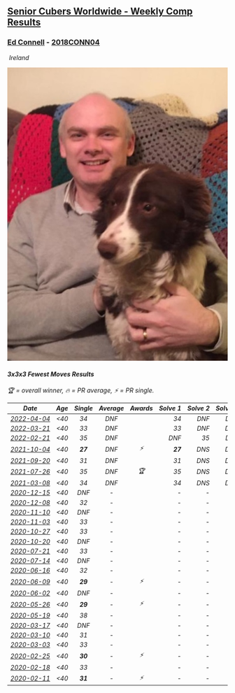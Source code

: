 <style>table {white-space: nowrap;}</style>
<link rel="stylesheet" type="text/css" href="/scw-comp/css/flags.css" />

## [Senior Cubers Worldwide - Weekly Comp Results](/scw-comp/results/)
### [Ed Connell](README.md) - [2018CONN04](https://www.worldcubeassociation.org/persons/2018CONN04?event=333fm)

<i class="flag flag-IE" />&nbsp;Ireland

![Ed Connell](1583010027.jpg)

#### 3x3x3 Fewest Moves Results

<span style="white-space: nowrap;">🏆 = overall winner</span>, <span style="white-space: nowrap;">🔥 = PR average</span>, <span style="white-space: nowrap;">⚡ = PR single</span>.

| Date | Age | Single | Average | Awards | Solve 1 | Solve 2 | Solve 3 | Solution |
| :--: | :--: | :--: | :--: | :--: | --: | --: | --: | :-- |
| [2022-04-04](../../results/2022-04-04/333fm.md) | <40 | 34 | DNF |  | 34 | DNF | DNF | [Desktop](https://www.facebook.com/events/543899430633638/permalink/545319867158261) / [Mobile](https://m.facebook.com/events/543899430633638?view=permalink&id=545319867158261) |
| [2022-03-21](../../results/2022-03-21/333fm.md) | <40 | 33 | DNF |  | 33 | DNF | DNS | [Desktop](https://www.facebook.com/events/384201419918111/permalink/387373082934278) / [Mobile](https://m.facebook.com/events/384201419918111?view=permalink&id=387373082934278) |
| [2022-02-21](../../results/2022-02-21/333fm.md) | <40 | 35 | DNF |  | DNF | 35 | DNF | [Desktop](https://www.facebook.com/events/2989769407942827/permalink/2992858454300589) / [Mobile](https://m.facebook.com/events/2989769407942827?view=permalink&id=2992858454300589) |
| [2021-10-04](../../results/2021-10-04/333fm.md) | <40 | **27** | DNF | ⚡ | **27** | DNS | DNS | [Desktop](https://www.facebook.com/events/382724596896965/permalink/387055616463863) / [Mobile](https://m.facebook.com/events/382724596896965?view=permalink&id=387055616463863) |
| [2021-09-20](../../results/2021-09-20/333fm.md) | <40 | 31 | DNF |  | 31 | DNS | DNS | [Desktop](https://www.facebook.com/events/209362497846754/permalink/209797167803287) / [Mobile](https://m.facebook.com/events/209362497846754?view=permalink&id=209797167803287) |
| [2021-07-26](../../results/2021-07-26/333fm.md) | <40 | 35 | DNF | 🏆 | 35 | DNS | DNS | [Desktop](https://www.facebook.com/events/361815185531046/permalink/362492902129941) / [Mobile](https://m.facebook.com/events/361815185531046?view=permalink&id=362492902129941) |
| [2021-03-08](../../results/2021-03-08/333fm.md) | <40 | 34 | DNF |  | 34 | DNS | DNS | [Desktop](https://www.facebook.com/events/940131253397489/permalink/948444579232823) / [Mobile](https://m.facebook.com/events/940131253397489?view=permalink&id=948444579232823) |
| [2020-12-15](../../results/2020-12-15/333fm.md) | <40 | DNF | - |  | - | - | - | [Desktop](https://www.facebook.com/events/422286948911898/permalink/423350685472191) / [Mobile](https://m.facebook.com/events/422286948911898?view=permalink&id=423350685472191) |
| [2020-12-08](../../results/2020-12-08/333fm.md) | <40 | 32 | - |  | - | - | - | [Desktop](https://www.facebook.com/events/826580621409551/permalink/827079724692974) / [Mobile](https://m.facebook.com/events/826580621409551?view=permalink&id=827079724692974) |
| [2020-11-10](../../results/2020-11-10/333fm.md) | <40 | DNF | - |  | - | - | - | [Desktop](https://www.facebook.com/events/280668606638446/permalink/284017736303533) / [Mobile](https://m.facebook.com/events/280668606638446?view=permalink&id=284017736303533) |
| [2020-11-03](../../results/2020-11-03/333fm.md) | <40 | 33 | - |  | - | - | - | [Desktop](https://www.facebook.com/events/690853935181233/permalink/694775288122431) / [Mobile](https://m.facebook.com/events/690853935181233?view=permalink&id=694775288122431) |
| [2020-10-27](../../results/2020-10-27/333fm.md) | <40 | 33 | - |  | - | - | - | [Desktop](https://www.facebook.com/events/880057996062875/permalink/885388898863118) / [Mobile](https://m.facebook.com/events/880057996062875?view=permalink&id=885388898863118) |
| [2020-10-20](../../results/2020-10-20/333fm.md) | <40 | DNF | - |  | - | - | - | [Desktop](https://www.facebook.com/events/3058979497541923/permalink/3066545856785287) / [Mobile](https://m.facebook.com/events/3058979497541923?view=permalink&id=3066545856785287) |
| [2020-07-21](../../results/2020-07-21/333fm.md) | <40 | 33 | - |  | - | - | - | [Desktop](https://www.facebook.com/events/720490528496412/permalink/721859058359559) / [Mobile](https://m.facebook.com/events/720490528496412?view=permalink&id=721859058359559) |
| [2020-07-14](../../results/2020-07-14/333fm.md) | <40 | DNF | - |  | - | - | - | [Desktop](https://www.facebook.com/events/1103134150080209/permalink/1107231416337149) / [Mobile](https://m.facebook.com/events/1103134150080209?view=permalink&id=1107231416337149) |
| [2020-06-16](../../results/2020-06-16/333fm.md) | <40 | 32 | - |  | - | - | - | [Desktop](https://www.facebook.com/events/753945178677521/permalink/754123971992975) / [Mobile](https://m.facebook.com/events/753945178677521?view=permalink&id=754123971992975) |
| [2020-06-09](../../results/2020-06-09/333fm.md) | <40 | **29** | - | ⚡ | - | - | - | [Desktop](https://www.facebook.com/events/855783411578420/permalink/856819448141483) / [Mobile](https://m.facebook.com/events/855783411578420?view=permalink&id=856819448141483) |
| [2020-06-02](../../results/2020-06-02/333fm.md) | <40 | DNF | - |  | - | - | - | [Desktop](https://www.facebook.com/events/3920457157996941/permalink/3925796234129700) / [Mobile](https://m.facebook.com/events/3920457157996941?view=permalink&id=3925796234129700) |
| [2020-05-26](../../results/2020-05-26/333fm.md) | <40 | **29** | - | ⚡ | - | - | - | [Desktop](https://www.facebook.com/events/2622968941252005/permalink/2625580534324179) / [Mobile](https://m.facebook.com/events/2622968941252005?view=permalink&id=2625580534324179) |
| [2020-05-19](../../results/2020-05-19/333fm.md) | <40 | 38 | - |  | - | - | - | [Desktop](https://www.facebook.com/events/568280284126471/permalink/569101377377695) / [Mobile](https://m.facebook.com/events/568280284126471?view=permalink&id=569101377377695) |
| [2020-03-17](../../results/2020-03-17/333fm.md) | <40 | DNF | - |  | - | - | - | [Desktop](https://www.facebook.com/events/210706923625115/permalink/213821129980361) / [Mobile](https://m.facebook.com/events/210706923625115?view=permalink&id=213821129980361) |
| [2020-03-10](../../results/2020-03-10/333fm.md) | <40 | 31 | - |  | - | - | - | [Desktop](https://www.facebook.com/events/640532176759268/permalink/640765876735898) / [Mobile](https://m.facebook.com/events/640532176759268?view=permalink&id=640765876735898) |
| [2020-03-03](../../results/2020-03-03/333fm.md) | <40 | 33 | - |  | - | - | - | [Desktop](https://www.facebook.com/events/235909040903027/permalink/236318790862052) / [Mobile](https://m.facebook.com/events/235909040903027?view=permalink&id=236318790862052) |
| [2020-02-25](../../results/2020-02-25/333fm.md) | <40 | **30** | - | ⚡ | - | - | - | [Desktop](https://www.facebook.com/events/215751886207638/permalink/216366502812843) / [Mobile](https://m.facebook.com/events/215751886207638?view=permalink&id=216366502812843) |
| [2020-02-18](../../results/2020-02-18/333fm.md) | <40 | 33 | - |  | - | - | - | [Desktop](https://www.facebook.com/groups/1604105099735401/permalink/2146673152145257) / [Mobile](https://m.facebook.com/groups/1604105099735401?view=permalink&id=2146673152145257) |
| [2020-02-11](../../results/2020-02-11/333fm.md) | <40 | **31** | - | ⚡ | - | - | - | [Desktop](https://www.facebook.com/groups/1604105099735401/permalink/2138923996253506) / [Mobile](https://m.facebook.com/groups/1604105099735401?view=permalink&id=2138923996253506) |


<!-- Global site tag (gtag.js) - Google Analytics -->
<script async src="https://www.googletagmanager.com/gtag/js?id=UA-86348435-3"></script>
<script>window.dataLayer = window.dataLayer || []; function gtag() {dataLayer.push(arguments);} gtag('js', new Date()); gtag('config', 'UA-86348435-3');</script>
